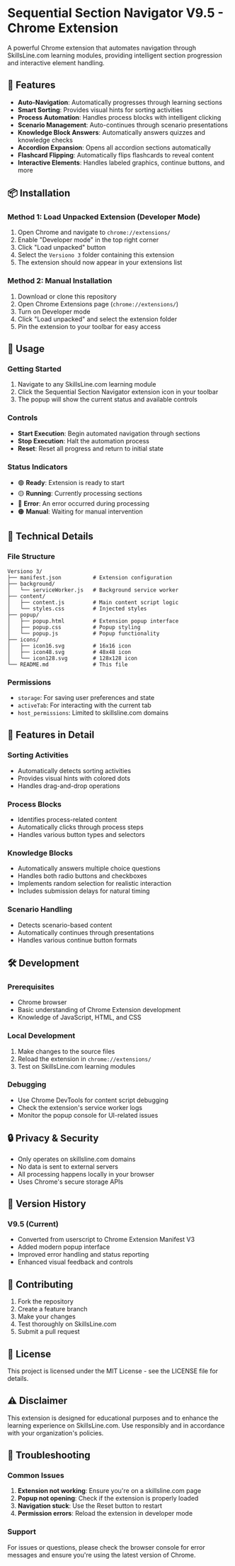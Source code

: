 # Sequential Section Navigator V9.5 - Chrome Extension

A powerful Chrome extension that automates navigation through SkillsLine.com learning modules, providing intelligent section progression and interactive element handling.

## 🚀 Features

- **Auto-Navigation**: Automatically progresses through learning sections
- **Smart Sorting**: Provides visual hints for sorting activities
- **Process Automation**: Handles process blocks with intelligent clicking
- **Scenario Management**: Auto-continues through scenario presentations
- **Knowledge Block Answers**: Automatically answers quizzes and knowledge checks
- **Accordion Expansion**: Opens all accordion sections automatically
- **Flashcard Flipping**: Automatically flips flashcards to reveal content
- **Interactive Elements**: Handles labeled graphics, continue buttons, and more

## 📦 Installation

### Method 1: Load Unpacked Extension (Developer Mode)

1. Open Chrome and navigate to `chrome://extensions/`
2. Enable "Developer mode" in the top right corner
3. Click "Load unpacked" button
4. Select the `Versiono 3` folder containing this extension
5. The extension should now appear in your extensions list

### Method 2: Manual Installation

1. Download or clone this repository
2. Open Chrome Extensions page (`chrome://extensions/`)
3. Turn on Developer mode
4. Click "Load unpacked" and select the extension folder
5. Pin the extension to your toolbar for easy access

## 🎯 Usage

### Getting Started

1. Navigate to any SkillsLine.com learning module
2. Click the Sequential Section Navigator extension icon in your toolbar
3. The popup will show the current status and available controls

### Controls

- **Start Execution**: Begin automated navigation through sections
- **Stop Execution**: Halt the automation process
- **Reset**: Reset all progress and return to initial state

### Status Indicators

- 🟢 **Ready**: Extension is ready to start
- 🟡 **Running**: Currently processing sections
- 🔴 **Error**: An error occurred during processing
- 🟠 **Manual**: Waiting for manual intervention

## 🔧 Technical Details

### File Structure

```
Versiono 3/
├── manifest.json          # Extension configuration
├── background/
│   └── serviceWorker.js   # Background service worker
├── content/
│   ├── content.js         # Main content script logic
│   └── styles.css         # Injected styles
├── popup/
│   ├── popup.html         # Extension popup interface
│   ├── popup.css          # Popup styling
│   └── popup.js           # Popup functionality
├── icons/
│   ├── icon16.svg         # 16x16 icon
│   ├── icon48.svg         # 48x48 icon
│   └── icon128.svg        # 128x128 icon
└── README.md              # This file
```

### Permissions

- `storage`: For saving user preferences and state
- `activeTab`: For interacting with the current tab
- `host_permissions`: Limited to skillsline.com domains

## 🎨 Features in Detail

### Sorting Activities
- Automatically detects sorting activities
- Provides visual hints with colored dots
- Handles drag-and-drop operations

### Process Blocks
- Identifies process-related content
- Automatically clicks through process steps
- Handles various button types and selectors

### Knowledge Blocks
- Automatically answers multiple choice questions
- Handles both radio buttons and checkboxes
- Implements random selection for realistic interaction
- Includes submission delays for natural timing

### Scenario Handling
- Detects scenario-based content
- Automatically continues through presentations
- Handles various continue button formats

## 🛠️ Development

### Prerequisites
- Chrome browser
- Basic understanding of Chrome Extension development
- Knowledge of JavaScript, HTML, and CSS

### Local Development
1. Make changes to the source files
2. Reload the extension in `chrome://extensions/`
3. Test on SkillsLine.com learning modules

### Debugging
- Use Chrome DevTools for content script debugging
- Check the extension's service worker logs
- Monitor the popup console for UI-related issues

## 🔒 Privacy & Security

- Only operates on skillsline.com domains
- No data is sent to external servers
- All processing happens locally in your browser
- Uses Chrome's secure storage APIs

## 📝 Version History

### V9.5 (Current)
- Converted from userscript to Chrome Extension Manifest V3
- Added modern popup interface
- Improved error handling and status reporting
- Enhanced visual feedback and controls

## 🤝 Contributing

1. Fork the repository
2. Create a feature branch
3. Make your changes
4. Test thoroughly on SkillsLine.com
5. Submit a pull request

## 📄 License

This project is licensed under the MIT License - see the LICENSE file for details.

## ⚠️ Disclaimer

This extension is designed for educational purposes and to enhance the learning experience on SkillsLine.com. Use responsibly and in accordance with your organization's policies.

## 🐛 Troubleshooting

### Common Issues

1. **Extension not working**: Ensure you're on a skillsline.com page
2. **Popup not opening**: Check if the extension is properly loaded
3. **Navigation stuck**: Use the Reset button to restart
4. **Permission errors**: Reload the extension in developer mode

### Support

For issues or questions, please check the browser console for error messages and ensure you're using the latest version of Chrome.